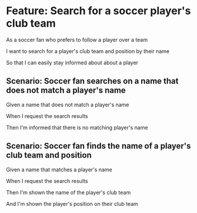 # Feature: Search for a soccer player's club team
As a soccer fan who prefers to follow a player over a team 

I want to search for a player's club team and position by their name

So that I can easily stay informed about about a player

## Scenario: Soccer fan searches on a name that does not match a player's name 
Given a name that does not match a player's name

When I request the search results

Then I'm informed that there is no matching player's name 

## Scenario: Soccer fan finds the name of a player's club team and position
Given a name that matches a player's name

When I request the search results

Then I'm shown the name of the player's club team

And I'm shown the player's position on their club team